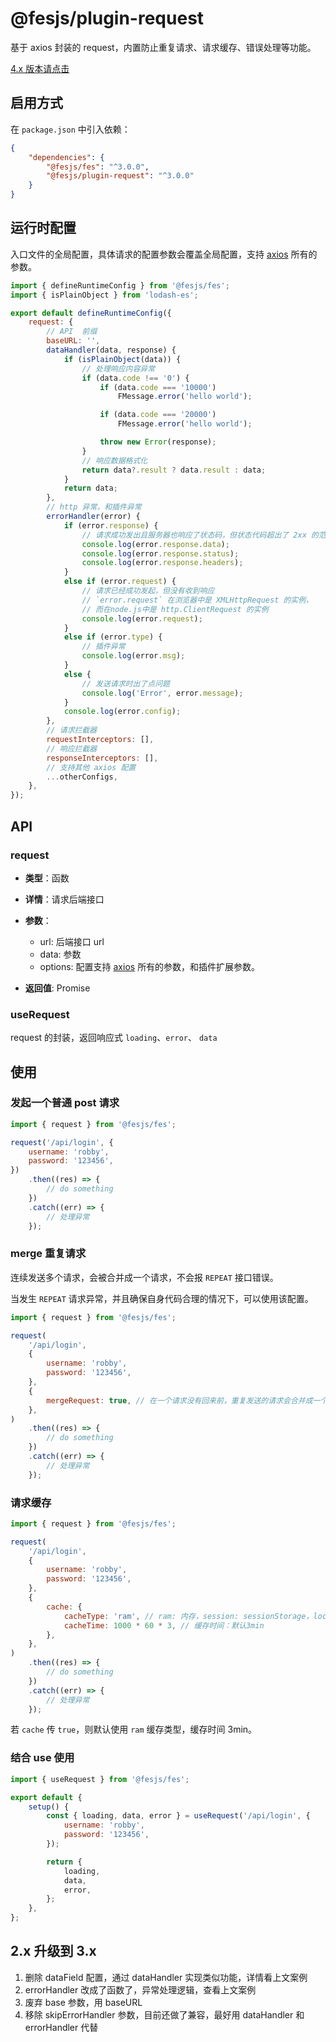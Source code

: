 # @fesjs/plugin-request

基于 axios 封装的 request，内置防止重复请求、请求缓存、错误处理等功能。

[4.x 版本请点击](./request-4.md)

## 启用方式

在 `package.json` 中引入依赖：

```json
{
    "dependencies": {
        "@fesjs/fes": "^3.0.0",
        "@fesjs/plugin-request": "^3.0.0"
    }
}
```

## 运行时配置

入口文件的全局配置，具体请求的配置参数会覆盖全局配置，支持 [axios](https://axios-http.com/zh/docs/req_config) 所有的参数。

```js
import { defineRuntimeConfig } from '@fesjs/fes';
import { isPlainObject } from 'lodash-es';

export default defineRuntimeConfig({
    request: {
        // API  前缀
        baseURL: '',
        dataHandler(data, response) {
            if (isPlainObject(data)) {
                // 处理响应内容异常
                if (data.code !== '0') {
                    if (data.code === '10000')
                        FMessage.error('hello world');

                    if (data.code === '20000')
                        FMessage.error('hello world');

                    throw new Error(response);
                }
                // 响应数据格式化
                return data?.result ? data.result : data;
            }
            return data;
        },
        // http 异常，和插件异常
        errorHandler(error) {
            if (error.response) {
                // 请求成功发出且服务器也响应了状态码，但状态代码超出了 2xx 的范围
                console.log(error.response.data);
                console.log(error.response.status);
                console.log(error.response.headers);
            }
            else if (error.request) {
                // 请求已经成功发起，但没有收到响应
                // `error.request` 在浏览器中是 XMLHttpRequest 的实例，
                // 而在node.js中是 http.ClientRequest 的实例
                console.log(error.request);
            }
            else if (error.type) {
                // 插件异常
                console.log(error.msg);
            }
            else {
                // 发送请求时出了点问题
                console.log('Error', error.message);
            }
            console.log(error.config);
        },
        // 请求拦截器
        requestInterceptors: [],
        // 响应拦截器
        responseInterceptors: [],
        // 支持其他 axios 配置
        ...otherConfigs,
    },
});
```

## API

### request

-   **类型**：函数

-   **详情**：请求后端接口
-   **参数**：

    -   url: 后端接口 url
    -   data: 参数
    -   options: 配置支持 [axios](https://axios-http.com/zh/docs/req_config) 所有的参数，和插件扩展参数。

-   **返回值**: Promise

### useRequest

request 的封装，返回响应式 `loading`、`error`、 `data`

## 使用

### 发起一个普通 post 请求

```js
import { request } from '@fesjs/fes';

request('/api/login', {
    username: 'robby',
    password: '123456',
})
    .then((res) => {
        // do something
    })
    .catch((err) => {
        // 处理异常
    });
```

### merge 重复请求

连续发送多个请求，会被合并成一个请求，不会报 `REPEAT` 接口错误。

当发生 `REPEAT` 请求异常，并且确保自身代码合理的情况下，可以使用该配置。

```js
import { request } from '@fesjs/fes';

request(
    '/api/login',
    {
        username: 'robby',
        password: '123456',
    },
    {
        mergeRequest: true, // 在一个请求没有回来前，重复发送的请求会合并成一个请求
    },
)
    .then((res) => {
        // do something
    })
    .catch((err) => {
        // 处理异常
    });
```

### 请求缓存

```js
import { request } from '@fesjs/fes';

request(
    '/api/login',
    {
        username: 'robby',
        password: '123456',
    },
    {
        cache: {
            cacheType: 'ram', // ram: 内存，session: sessionStorage，local：localStorage
            cacheTime: 1000 * 60 * 3, // 缓存时间：默认3min
        },
    },
)
    .then((res) => {
        // do something
    })
    .catch((err) => {
        // 处理异常
    });
```

若 `cache` 传 `true`，则默认使用 `ram` 缓存类型，缓存时间 3min。

### 结合 use 使用

```js
import { useRequest } from '@fesjs/fes';

export default {
    setup() {
        const { loading, data, error } = useRequest('/api/login', {
            username: 'robby',
            password: '123456',
        });

        return {
            loading,
            data,
            error,
        };
    },
};
```

## 2.x 升级到 3.x

1. 删除 dataField 配置，通过 dataHandler 实现类似功能，详情看上文案例
2. errorHandler 改成了函数了，异常处理逻辑，查看上文案例
3. 废弃 base 参数，用 baseURL
4. 移除 skipErrorHandler 参数，目前还做了兼容，最好用 dataHandler 和 errorHandler 代替
